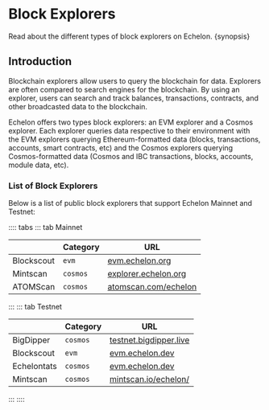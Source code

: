 <!--
order: 1
-->

# Block Explorers

Read about the different types of block explorers on Echelon. {synopsis}

## Introduction

Blockchain explorers allow users to query the blockchain for data. Explorers are often compared to search engines for the blockchain. By using an explorer, users can search and track balances, transactions, contracts, and other broadcasted data to the blockchain.

Echelon offers two types block explorers: an EVM explorer and a Cosmos explorer. Each explorer queries data respective to their environment with the EVM explorers querying Ethereum-formatted data (blocks, transactions, accounts, smart contracts, etc) and the Cosmos explorers querying Cosmos-formatted data (Cosmos and IBC transactions, blocks, accounts, module data, etc).

### List of Block Explorers

Below is a list of public block explorers that support Echelon Mainnet and Testnet:

:::: tabs
::: tab Mainnet

|                      | Category | URL                    |
| -------------------- | -------- | ---------------------- |
| Blockscout  | `evm`    | [evm.echelon.org](https://evm.echelon.org/)                       |
| Mintscan   | `cosmos` | [explorer.echelon.org](https://explorer.echelon.org/) |
| ATOMScan   | `cosmos` | [atomscan.com/echelon](https://atomscan.com/echelon) |
:::
::: tab Testnet

|                      | Category | URL                    |
| -------------------- | -------- | ---------------------- |
| BigDipper  | `cosmos`    | [testnet.bigdipper.live](https://testnet.echelon.bigdipper.live/)                       |
| Blockscout  | `evm`    | [evm.echelon.dev](https://evm.echelon.dev/)                       |
| Echelontats  | `cosmos`    | [evm.echelon.dev](https://testnet.echelontats.io/)                       |
| Mintscan   | `cosmos` | [mintscan.io/echelon/](https://www.mintscan.io/echelon/) |
:::
::::
